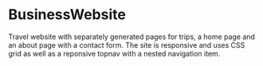 # BusinessWebsite
Travel website with separately generated pages for trips, a home page and an about page with a contact form. The site is responsive and uses CSS grid as well as a reponsive topnav with a nested navigation item.
